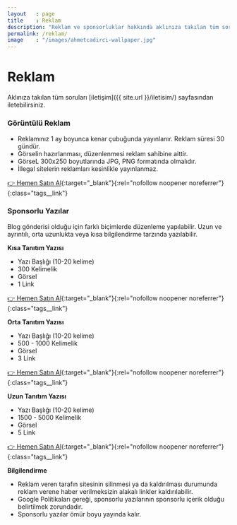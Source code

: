 ```yaml
---
layout   : page
title    : Reklam
description: "Reklam ve sponsorluklar hakkında aklınıza takılan tüm soruları iletişim sayfasından iletebilirsiniz. "
permalink: /reklam/
image    : "/images/ahmetcadirci-wallpaper.jpg"
---
```


<h1 style="font-size: 30px">Reklam</h1>

Aklınıza takılan tüm soruları [iletişim]({{ site.url }}/iletisim/) sayfasından iletebilirsiniz. 

### Görüntülü Reklam

- Reklamınız 1 ay boyunca kenar çubuğunda yayınlanır. Reklam süresi 30 gündür.
- Görselin hazırlanması, düzenlenmesi reklam sahibine aittir.
- GörseL 300x250 boyutlarında JPG, PNG formatında olmalıdır.
- İllegal sitelerin reklamları kesinlikle yayınlanmaz.

[👉 Hemen Satın Al](https://bit.ly/3e799kk){:target="_blank"}{:rel="nofollow noopener noreferrer"}{:class="tags__link"}

### Sponsorlu Yazılar

Blog gönderisi olduğu için farklı biçimlerde düzenleme yapılabilir. Uzun ve ayrıntılı, orta uzunlukta veya kısa bilgilendirme tarzında yazılabilir. 

**Kısa Tanıtım Yazısı**

- Yazı Başlığı (10-20 kelime)
- 300 Kelimelik
- Görsel
- 1 Link

[👉 Hemen Satın Al](https://bit.ly/2Z8CWEU){:target="_blank"}{:rel="nofollow noopener noreferrer"}{:class="tags__link"}

**Orta Tanıtım Yazısı**
- Yazı Başlığı (10-20 kelime)
- 500 - 1000 Kelimelik
- Görsel
- 3 Link

[👉 Hemen Satın Al](https://bit.ly/3iELc7z){:target="_blank"}{:rel="nofollow noopener noreferrer"}{:class="tags__link"}

**Uzun Tanıtım Yazısı**
- Yazı Başlığı (10-20 kelime)
- 1500 - 5000 Kelimelik
- Görsel
- 5 Link

[👉 Hemen Satın Al](https://bit.ly/3f8KKMI){:target="_blank"}{:rel="nofollow noopener noreferrer"}{:class="tags__link"}

**Bilgilendirme**

- Reklam veren tarafın sitesinin silinmesi ya da kaldırılması durumunda reklam verene haber verilmeksizin alakalı linkler kaldırılabilir.
- Google Politikaları gereği, sponsorlu yazılarının sponsorlu içerik olduğu belirtilmek zorundadır.
- Sponsorlu yazılar ömür boyu yayında kalır.
